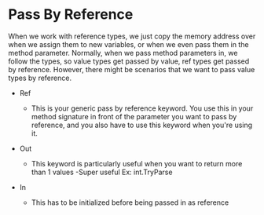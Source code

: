 # Pass By Reference
When we work with reference types, we just copy the memory address over when we assign them to new variables, or when we even pass them in the method parameter. 
Normally, when we pass method parameters in, we follow the types, so value types get passed by value, ref types get passed by reference. However, there might be scenarios that we want to pass value types by reference.

- Ref
    - This is your generic pass by reference keyword. You use this in your method signature in front of the parameter you want to pass by reference, and you also have to use this keyword when you're using it.

- Out
    - This keyword is particularly useful when you want to return more than 1 values
    -Super useful Ex: int.TryParse

- In
    - This has to be initialized before being passed in as reference